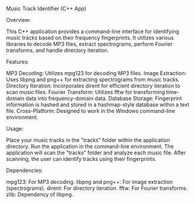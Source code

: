 Music Track Identifier (C++ App)

Overview:

This C++ application provides a command-line interface for identifying music tracks based on their frequency fingerprints. It utilizes various libraries to decode MP3 files, extract spectrograms, perform Fourier transforms, and handle directory iteration.

Features:

MP3 Decoding: Utilizes mpg123 for decoding MP3 files.
Image Extraction: Uses libpng and png++ for extracting spectrograms from music tracks.
Directory Iteration: Incorporates dirent for efficient directory iteration to scan music files.
Fourier Transform: Utilizes fftw for transforming time-domain data into frequency-domain data.
Database Storage: Fingerprint information is hashed and stored in a hashmap-style database within a text file.
Cross-Platform: Designed to work in the Windows command-line environment.

Usage:

Place your music tracks in the "tracks" folder within the application directory.
Run the application in the command-line environment.
The application will scan the "tracks" folder and analyze each music file.
After scanning, the user can identify tracks using their fingerprints.

Dependencies:

mpg123: For MP3 decoding.
libpng and png++: For image extraction (spectrograms).
dirent: For directory iteration.
fftw: For Fourier transforms.
zlib: Dependency of libpng.
